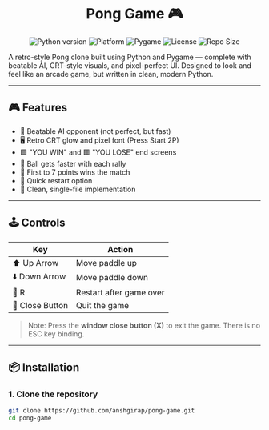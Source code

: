 <h1 align="center">Pong Game 🎮</h1>

<p align="center">
  <img alt="Python version" src="https://img.shields.io/badge/Python-3.11-blue.svg?style=flat-square&logo=python">
  <img alt="Platform" src="https://img.shields.io/badge/Platform-Windows%20%7C%20Linux-lightgrey.svg?style=flat-square&logo=windows">
  <img alt="Pygame" src="https://img.shields.io/badge/Built%20with-Pygame-yellow.svg?style=flat-square&logo=pygame">
  <img alt="License" src="https://img.shields.io/github/license/anshgirap/pong-game?style=flat-square&color=brightgreen">
  <img alt="Repo Size" src="https://img.shields.io/github/repo-size/anshgirap/pong-game?style=flat-square&color=orange">
</p>

A retro-style Pong clone built using Python and Pygame — complete with beatable AI, CRT-style visuals, and pixel-perfect UI. Designed to look and feel like an arcade game, but written in clean, modern Python.

---

## 🎮 Features

- 🧠 Beatable AI opponent (not perfect, but fast)
- 🖥️ Retro CRT glow and pixel font (Press Start 2P)
- 🟩 "YOU WIN" and 🟥 "YOU LOSE" end screens
- 🎯 Ball gets faster with each rally
- 🏁 First to 7 points wins the match
- 🔁 Quick restart option
- 💾 Clean, single-file implementation

---

## 🕹️ Controls

| Key             | Action                  |
| --------------- | ----------------------- |
| ⬆️ Up Arrow     | Move paddle up          |
| ⬇️ Down Arrow   | Move paddle down        |
| 🔁 R            | Restart after game over |
| 🔴 Close Button | Quit the game           |

> Note: Press the **window close button (X)** to exit the game. There is no ESC key binding.

---

## 📦 Installation

### 1. Clone the repository

```bash
git clone https://github.com/anshgirap/pong-game.git
cd pong-game
```
